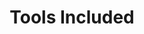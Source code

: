 ---
title: "Tools Included"
description: "Pages and snippets to be included in the main install-kubectl.md page."
toc_hide: true
---